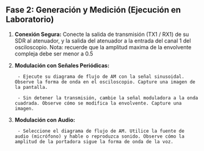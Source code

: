 ## Fase 2: Generación y Medición (Ejecución en Laboratorio)

1.  **Conexión Segura:** Conecte la salida de transmisión (TX1 / RX1) de su SDR al atenuador, y la salida del atenuador a la entrada del canal 1 del osciloscopio. Nota: recuerde que la amplitud maxima de la envolvente compleja debe ser menor a 0.5
2. **Modulación con Señales Periódicas:** 

        - Ejecute su diagrama de flujo de AM con la señal sinusoidal. Observe la forma de onda en el osciloscopio. Capture una imagen de la pantalla.

        - Sin detener la transmisión, cambie la señal moduladora a la onda cuadrada. Observe cómo se modifica la envolvente. Capture una imagen.
3. **Modulación con Audio:** 

        - Seleccione el diagrama de flujo de AM. Utilice la fuente de audio (micrófono) y hable o reproduzca sonido. Observe cómo la amplitud de la portadora sigue la forma de onda de la voz.
